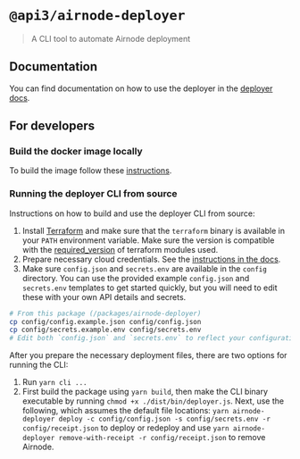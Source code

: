 # `@api3/airnode-deployer`

> A CLI tool to automate Airnode deployment

## Documentation

You can find documentation on how to use the deployer in the
[deployer docs](https://airnode-docs.api3.org/reference/airnode/latest/docker/deployer-image.html).

## For developers

### Build the docker image locally

To build the image follow these [instructions](./docker/README.md).

### Running the deployer CLI from source

Instructions on how to build and use the deployer CLI from source:

1. Install [Terraform](https://www.terraform.io/downloads.html) and make sure that the `terraform` binary is available
   in your `PATH` environment variable. Make sure the version is compatible with the
   [required_version](https://github.com/api3dao/airnode/blob/master/packages/airnode-deployer/terraform/aws/backend.tf#L2)
   of terraform modules used.
2. Prepare necessary cloud credentials. See the
   [instructions in the docs](https://airnode-docs.api3.org/reference/airnode/latest/docker/deployer-image.html#cloud-provider-credentials).
3. Make sure `config.json` and `secrets.env` are available in the `config` directory. You can use the provided example
   `config.json` and `secrets.env` templates to get started quickly, but you will need to edit these with your own API
   details and secrets.

```bash
# From this package (/packages/airnode-deployer)
cp config/config.example.json config/config.json
cp config/secrets.example.env config/secrets.env
# Edit both `config.json` and `secrets.env` to reflect your configuration
```

After you prepare the necessary deployment files, there are two options for running the CLI:

1. Run `yarn cli ...`
2. First build the package using `yarn build`, then make the CLI binary executable by running
   `chmod +x ./dist/bin/deployer.js`. Next, use the following, which assumes the default file locations:
   `yarn airnode-deployer deploy -c config/config.json -s config/secrets.env -r config/receipt.json` to deploy or
   redeploy and use `yarn airnode-deployer remove-with-receipt -r config/receipt.json` to remove Airnode.
